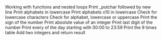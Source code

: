Working with functions and nested loops
Print _putchar followed by new line
Print alphabets in lowercase
Print alphabets x10 in lowercase
Check for lowercase characters
Check for alphabet, lowercase or uppercase
Print the sign of the number
Print absolute value of an integer
Print last digit of the number
Print every of the day starting with 00:00 to 23:59
Print the 9 times table
Add two integers and return result
